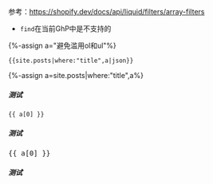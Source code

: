 参考：https://shopify.dev/docs/api/liquid/filters/array-filters

- `find`在当前GhP中是不支持的

{%-assign a="避免滥用ol和ul"%}
```
{{site.posts|where:"title",a|json}}
```

{%-assign a=site.posts|where:"title",a%}

##### 测试

```
{{ a[0] }}
```

##### 测试

<pre>
{{ a[0] }}
</pre>

##### 测试

<script type="text/javascript">
 console.log("Dumping");
 console.log({{ a[0] }});
</script>

